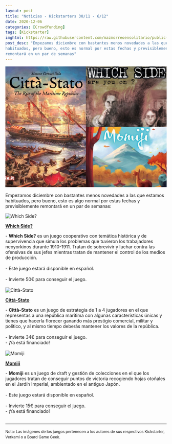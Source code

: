 ```yaml
---
layout: post
title: "Noticias - Kickstarters 30/11 - 6/12"
date: 2020-12-06
categories: [Crowdfunding]
tags: [Kickstarter]
imghtml: https://raw.githubusercontent.com/mazmorreoensolitario/public-images/master/crowdfunding/crowdfunding-20-1130-1206.jpg
post_desc: "Empezamos diciembre con bastantes menos novedades a las que estamos 
habituados, pero bueno, esto es normal por estas fechas y previsiblemente 
remontará en un par de semanas"
---
```


![](https://raw.githubusercontent.com/mazmorreoensolitario/public-images/master/crowdfunding/crowdfunding-20-1130-1206.jpg)

Empezamos diciembre con bastantes menos novedades a las que estamos habituados,
pero bueno, esto es algo normal por estas fechas y previsiblemente remontará en 
un par de semanas: 


<div class="row">
    <div class="col-md-3">
        <img width="200" height="200"
            src="https://cf.geekdo-images.com/TSfg0QoveDSWm1hQjso5oQ__imagepage/img/069ux3XUEz_CHofqASORVzgSDl4=/fit-in/900x600/filters:no_upscale():strip_icc()/pic5641172.jpg"
            class="img-thumbnail" alt="Which Side?">
    </div>
    <div class="col-md-9">
        <p>
            <a target="_blank" 
                href="https://www.kickstarter.com/projects/yeastgames/which-side?ref=mazmorreoensolitario">
            <strong>Which Side?</strong>
            </a>
        </p>
        - <strong>Which Side?</strong> es un juego cooperativo con temática
        histórica y de supervivencia que simula los problemas que tuvieron los
        trabajadores neoyorkinos durante 1910-1911. Tratan de sobrevivir y
        luchar contra las ofensivas de sus jefes mientras tratan de mantener el
        control de los medios de producción.
        <br>
        <br>
	        - Este juego estará disponible en español.
            <br>
            <br>
         - Invierte 50€ para conseguir el juego.<br>
    </div>
</div>
<br>

<div class="row">
    <div class="col-md-3">
        <img width="200" height="200"
            src="https://cf.geekdo-images.com/szNlbkkHHPgkGSN06_Jx4w__imagepage/img/UhJQqU2aF89SzHo1TPFAC3jMIVc=/fit-in/900x600/filters:no_upscale():strip_icc()/pic4811372.jpg"
            class="img-thumbnail" alt="Città-Stato">
    </div>
    <div class="col-md-9">
        <p>
            <a target="_blank" 
                href="https://www.kickstarter.com/projects/giochistarter/citta-stato?ref=mazmorreoensolitario">
            <strong>Città-Stato</strong>
            </a>
        </p>
        - <strong>Città-Stato</strong> es un juego de estrategia de 1 a 4
        jugadores en el que representas a una república marítima con algunas
        características únicas y tienes que hacerla florecer ganando más
        prestigio comercial, militar y político, y al mismo tiempo deberás
        mantener los valores de la república.
        <br>
        <br>
	         - Invierte 34€ para conseguir el juego.<br>
         - ¡Ya está financiado!
    </div>
</div>
<br>

<div class="row">
    <div class="col-md-3">
        <img width="200" height="200"
            src="https://cf.geekdo-images.com/K0slDbUd0pONtOuL1MbDxw__imagepage/img/o8LpLx_JXKympKmRXbJm10DqInw=/fit-in/900x600/filters:no_upscale():strip_icc()/pic5739517.jpg"
            class="img-thumbnail" alt="Momiji">
    </div>
    <div class="col-md-9">
        <p>
            <a target="_blank" 
                href="https://www.kickstarter.com/projects/3emmegames/momiji?ref=mazmorreoensolitario">
            <strong>Momiji</strong>
            </a>
        </p>
        - <strong>Momiji</strong> es un juego de draft y gestión de colecciones
        en el que los jugadores tratan de conseguir puntos de victoria
        recogiendo hojas otoñales en el Jardín Imperial, ambientado en el
        antiguo Japón.
        <br>
        <br>
	        - Este juego estará disponible en español.
            <br>
            <br>
         - Invierte 15€ para conseguir el juego.<br>
         - ¡Ya está financiado!
    </div>
</div>
<br>



<hr>

<small>Nota: Las imágenes de los juegos pertenecen a los autores de sus
respectivos Kickstarter, Verkami o a Board Game Geek.</small>
